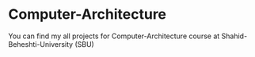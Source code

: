 # Computer-Architecture
You can find my all projects for Computer-Architecture course at Shahid-Beheshti-University (SBU)
